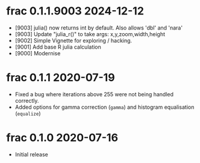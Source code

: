 
# frac 0.1.1.9003  2024-12-12

* [9003] julia() now returns int by default. Also allows 'dbl' and 'nara'
* [9003] Update "julia_r()" to take args: x,y,zoom,width,height
* [9002] Simple Vignette for exploring / hacking.
* [9001] Add base R julia calculation
* [9000] Modernise

# frac 0.1.1  2020-07-19

* Fixed a bug where iterations above 255 were not being handled correctly.
* Added options for gamma correction (`gamma`) and histogram equalisation
  (`equalize`)

# frac 0.1.0  2020-07-16

* Initial release
